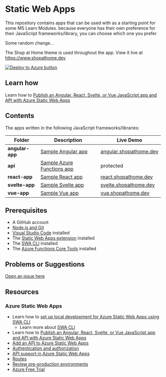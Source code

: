# Static Web Apps

This repository contains apps that can be used with as a starting point for some MS Learn Modules. because everyone has their own preference for their JavaScript frameworks/library, you can choose which one you prefer.

Some random change...

The Shop at Home theme is used throughout the app. View it live at <https://www.shopathome.dev>

[![Deploy to Azure button](https://aka.ms/deploytoazurebutton)](https://portal.azure.com/?feature.customportal=false&WT.mc_id=academic-0000-jopapa#create/Microsoft.StaticApp)

## Learn how

Learn how to [Publish an Angular, React, Svelte, or Vue JavaScript app and API with Azure Static Web Apps](https://docs.microsoft.com/learn/modules/publish-app-service-static-web-app-api/?WT.mc_id=academic-0000-jopapa)

## Contents

The apps written in the following JavaScript frameworks/libraries:

| Folder          | Description                                                                          | Live Demo                                                |
| --------------- | ------------------------------------------------------------------------------------ | -------------------------------------------------------- |
| **angular-app** | [Sample Angular app](https://github.com/johnpapa/shopathome/blob/master/angular-app) | [angular.shopathome.dev](https://angular.shopathome.dev) |
| **api**         | [Sample Azure Functions app](https://github.com/johnpapa/shopathome/blob/master/api) | protected                                                |
| **react-app**   | [Sample React app](https://github.com/johnpapa/shopathome/blob/master/react-app)     | [react.shopathome.dev](https://react.shopathome.dev)     |
| **svelte-app**  | [Sample Svelte app](https://github.com/johnpapa/shopathome/blob/master/svelte-app)   | [svelte.shopathome.dev](https://svelte.shopathome.dev)   |
| **vue-app**     | [Sample Vue app](https://github.com/johnpapa/shopathome/blob/master/vue-app)         | [vue.shopathome.dev](https://vue.shopathome.dev)         |

## Prerequisites

- A GitHub account
- [Node.js and Git](https://nodejs.org/)
- [Visual Studio Code](https://code.visualstudio.com/?WT.mc_id=academic-0000-jopapa) installed
- The [Static Web Apps extension](https://marketplace.visualstudio.com/items?itemName=ms-azuretools.vscode-azurestaticwebapps&WT.mc_id=shopathome-github-jopapa&WT.mc_id=academic-0000-jopapa) installed
- The [SWA CLI](https://www.npmjs.com/package/@azure/static-web-apps-cli) installed
- The [Azure Functions Core Tools](https://docs.microsoft.com/azure/azure-functions/functions-run-local?WT.mc_id=academic-0000-jopapa) installed

## Problems or Suggestions

[Open an issue here](https://github.com/johnpapa/shopathome/issues)

## Resources

### Azure Static Web Apps

- Learn how to [set up local development for Azure Static Web Apps using SWA CLI](https://docs.microsoft.com/en-gb/azure/static-web-apps/local-development?WT.mc_id=academic-0000-jopapa)
  - Learn more about [SWA CLI](https://github.com/Azure/static-web-apps-cli#readme?WT.mc_id=academic-0000-jopapa)
- Learn how to [Publish an Angular, React, Svelte, or Vue JavaScript app and API with Azure Static Web Apps](https://docs.microsoft.com/learn/modules/publish-app-service-static-web-app-api?WT.mc_id=academic-0000-jopapa)
- [Add an API to Azure Static Web Apps](https://docs.microsoft.com/azure/static-web-apps/add-api?WT.mc_id=academic-0000-jopapa)
- [Authentication and authorization](https://docs.microsoft.com/azure/static-web-apps/authentication-authorization?WT.mc_id=academic-0000-jopapa)
- [API support in Azure Static Web Apps](https://docs.microsoft.com/azure/static-web-apps/apis?WT.mc_id=academic-0000-jopapa)
- [Routes](https://docs.microsoft.com/azure/static-web-apps/routes?WT.mc_id=academic-0000-jopapa)
- [Review pre-production environments](https://docs.microsoft.com/azure/static-web-apps/review-publish-pull-requests?WT.mc_id=academic-0000-jopapa)
- [Azure Free Trial](https://azure.microsoft.com/free/?WT.mc_id=academic-0000-jopapa)
